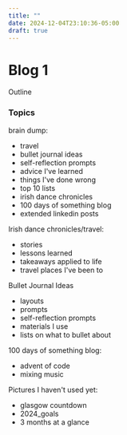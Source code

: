 ```yaml
---
title: ""
date: 2024-12-04T23:10:36-05:00
draft: true
---
```


# Blog 1
Outline

### Topics

brain dump: 
- travel
- bullet journal ideas 
- self-reflection prompts
- advice I've learned
- things I've done wrong
- top 10 lists 
- irish dance chronicles
- 100 days of something blog 
- extended linkedin posts


Irish dance chronicles/travel: 
- stories
- lessons learned
- takeaways applied to life 
- travel places I've been to 

Bullet Journal Ideas
- layouts
- prompts
- self-reflection prompts
- materials I use 
- lists on what to bullet about 

100 days of something blog: 
- advent of code
- mixing music 



Pictures I haven't used yet: 
- glasgow countdown 
- 2024_goals
- 3 months at a glance







